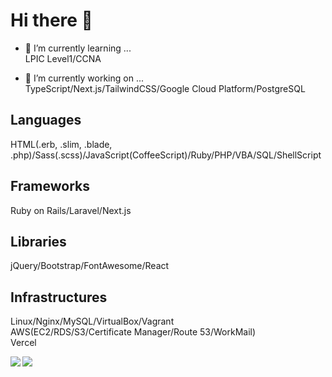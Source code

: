 # Hi there 👋
  
- 🌱 I’m currently learning ...  
LPIC Level1/CCNA  
  
- 🔭 I’m currently working on ...  
TypeScript/Next.js/TailwindCSS/Google Cloud Platform/PostgreSQL  
    
## Languages
HTML(.erb, .slim, .blade, .php)/Sass(.scss)/JavaScript(CoffeeScript)/Ruby/PHP/VBA/SQL/ShellScript  
  
## Frameworks
Ruby on Rails/Laravel/Next.js  
  
## Libraries
jQuery/Bootstrap/FontAwesome/React  
  
## Infrastructures
Linux/Nginx/MySQL/VirtualBox/Vagrant  
AWS(EC2/RDS/S3/Certificate Manager/Route 53/WorkMail)  
Vercel  
  
<a href="https://github.com/anuraghazra/github-readme-stats">
  <img align="left" src="https://github-readme-stats.vercel.app/api?username=MasaoSasaki&count_private=true&show_icons=true&theme=dark" />
</a>
<a href="https://github.com/anuraghazra/github-readme-stats">
  <img align="left" src="https://github-readme-stats.vercel.app/api/top-langs/?username=MasaoSasaki&langs_count=5&theme=dark" />
</a>
  
<!--
**MasaoSasaki/MasaoSasaki** is a ✨ _special_ ✨ repository because its `README.md` (this file) appears on your GitHub profile.

Here are some ideas to get you started:
- 👯 I’m looking to collaborate on ...
- 🤔 I’m looking for help with ...
- 💬 Ask me about ...
- 😄 Pronouns: ...
- ⚡ Fun fact: ...
-->
